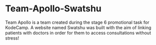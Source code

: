 # Team-Apollo-Swatshu
Team Apollo is a team created during the stage 6 promotional task for KodeCamp. A website named Swatshu was built with the aim of linking patients with doctors in order for them to access consultations without stress!
